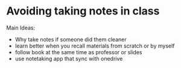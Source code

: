 # Avoiding taking notes in class

Main Ideas:
* Why take notes if someone did them cleaner
* learn better when you recall materials from scratch or by myself
* follow book at the same time as professor or slides 
* use notetaking app that sync with onedrive



